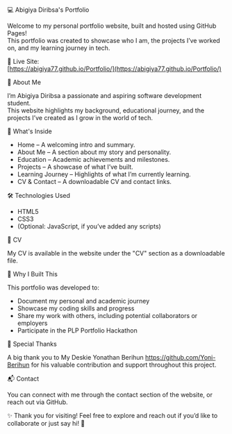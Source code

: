
💻 Abigiya Diribsa's Portfolio

Welcome to my personal portfolio website, built and hosted using GitHub Pages!  
This portfolio was created to showcase who I am, the projects I’ve worked on, and my learning journey in tech.

🔗 Live Site:  
[https://abigiya77.github.io/Portfolio/](https://abigiya77.github.io/Portfolio/)


 🌟 About Me

I’m Abigiya Diribsa a passionate and aspiring software development student.  
This website highlights my background, educational journey, and the projects I’ve created as I grow in the world of tech.


 📁 What's Inside

- Home – A welcoming intro and summary.
- About Me – A section about my story and personality.
- Education – Academic achievements and milestones.
- Projects – A showcase of what I’ve built.
- Learning Journey – Highlights of what I’m currently learning.
- CV & Contact – A downloadable CV and contact links.


 🛠 Technologies Used

- HTML5  
- CSS3  
- (Optional: JavaScript, if you’ve added any scripts)


 📄 CV

My CV is available in the website under the "CV" section as a downloadable file.
 


 🚀 Why I Built This

This portfolio was developed to:
- Document my personal and academic journey
- Showcase my coding skills and progress
- Share my work with others, including potential collaborators or employers
- Participate in the PLP Portfolio Hackathon

🙏 Special Thanks

A big thank you to My Deskie Yonathan Berihun https://github.com/Yoni-Berihun for his valuable contribution and support throughout this project.



📬 Contact

You can connect with me through the contact section of the website, or reach out via GitHub.


 ✨ Thank you for visiting!
Feel free to explore and reach out if you’d like to collaborate or just say hi! 💖
